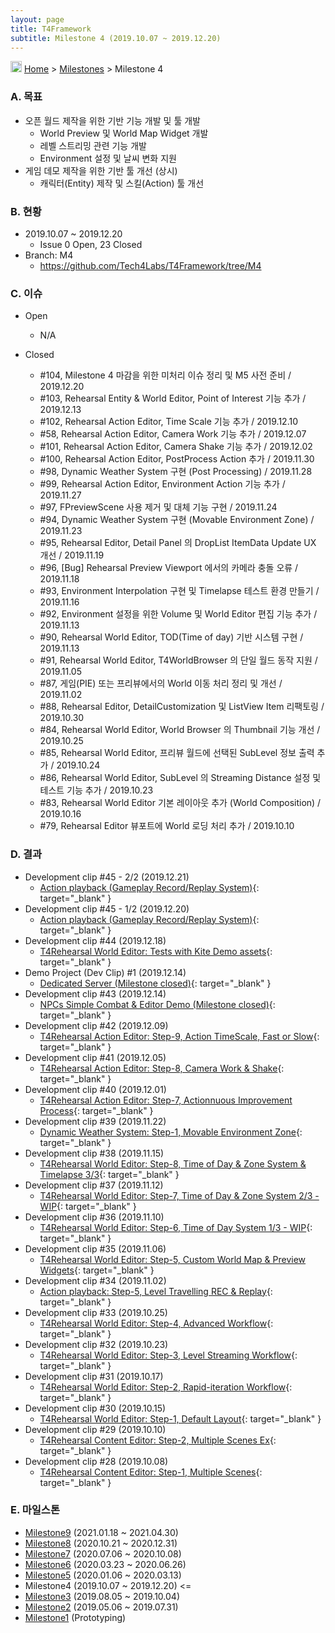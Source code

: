 ```yaml
---
layout: page
title: T4Framework
subtitle: Milestone 4 (2019.10.07 ~ 2019.12.20)
---
```

<img src="https://t4framework.com/img/Folders2.png" width="18px" height="18px"> [Home](https://t4framework.com/index) > [Milestones](https://t4framework.com/T4Framework_Milestones/) > Milestone 4

### A. 목표

- 오픈 월드 제작을 위한 기반 기능 개발 및 툴 개발
  - World Preview 및 World Map Widget 개발
  - 레벨 스트리밍 관련 기능 개발
  - Environment 설정 및 날씨 변화 지원
- 게임 데모 제작을 위한 기반 툴 개선 (상시)
  - 캐릭터(Entity) 제작 및 스킬(Action) 툴 개선

### B. 현황

- 2019.10.07 ~ 2019.12.20
  - Issue 0 Open, 23 Closed
- Branch: M4
  - <https://github.com/Tech4Labs/T4Framework/tree/M4>

### C. 이슈

- Open
  - N/A
  
- Closed
  - #104, Milestone 4 마감을 위한 미처리 이슈 정리 및 M5 사전 준비 / 2019.12.20
  - #103, Rehearsal Entity & World Editor, Point of Interest 기능 추가 / 2019.12.13
  - #102, Rehearsal Action Editor, Time Scale 기능 추가 / 2019.12.10
  - #58, Rehearsal Action Editor, Camera Work 기능 추가 / 2019.12.07
  - #101, Rehearsal Action Editor, Camera Shake 기능 추가 / 2019.12.02
  - #100, Rehearsal Action Editor, PostProcess Action 추가 / 2019.11.30
  - #98, Dynamic Weather System 구현 (Post Processing) / 2019.11.28
  - #99, Rehearsal Action Editor, Environment Action 기능 추가 / 2019.11.27
  - #97, FPreviewScene 사용 제거 및 대체 기능 구현 / 2019.11.24
  - #94, Dynamic Weather System 구현 (Movable Environment Zone) / 2019.11.23
  - #95, Rehearsal Editor, Detail Panel 의 DropList ItemData Update UX 개선 / 2019.11.19
  - #96, [Bug] Rehearsal Preview Viewport 에서의 카메라 충돌 오류 / 2019.11.18
  - #93, Environment Interpolation 구현 및 Timelapse 테스트 환경 만들기 / 2019.11.16
  - #92, Environment 설정을 위한 Volume 및 World Editor 편집 기능 추가 / 2019.11.13
  - #90, Rehearsal World Editor, TOD(Time of day) 기반 시스템 구현 / 2019.11.13
  - #91, Rehearsal World Editor, T4WorldBrowser 의 단일 월드 동작 지원 / 2019.11.05
  - #87, 게임(PIE) 또는 프리뷰에서의 World 이동 처리 정리 및 개선 / 2019.11.02
  - #88, Rehearsal Editor, DetailCustomization 및 ListView Item 리팩토링 / 2019.10.30
  - #84, Rehearsal World Editor, World Browser 의 Thumbnail 기능 개선 / 2019.10.25
  - #85, Rehearsal World Editor, 프리뷰 월드에 선택된 SubLevel 정보 출력 추가 / 2019.10.24
  - #86, Rehearsal World Editor, SubLevel 의 Streaming Distance 설정 및 테스트 기능 추가 / 2019.10.23
  - #83, Rehearsal World Editor 기본 레이아웃 추가 (World Composition) / 2019.10.16
  - #79, Rehearsal Editor 뷰포트에 World 로딩 처리 추가 / 2019.10.10

### D. 결과

- Development clip #45 - 2/2 (2019.12.21)
  - [Action playback (Gameplay Record/Replay System)](https://youtu.be/RnFYVNAj_Kg){: target="_blank" }
- Development clip #45 - 1/2 (2019.12.20)
  - [Action playback (Gameplay Record/Replay System)](https://youtu.be/f-UgB-R6OaU){: target="_blank" }
- Development clip #44 (2019.12.18)
  - [T4Rehearsal World Editor: Tests with Kite Demo assets](https://youtu.be/O5CStxf3B6g){: target="_blank" }
- Demo Project (Dev Clip) #1 (2019.12.14)
  - [Dedicated Server (Milestone closed)](https://youtu.be/7-Lr2Ibx1Cw){: target="_blank" }
- Development clip #43 (2019.12.14)
  - [NPCs Simple Combat & Editor Demo (Milestone closed)](https://youtu.be/UHkZAigekqU){: target="_blank" }
- Development clip #42 (2019.12.09)
  - [T4Rehearsal Action Editor: Step-9, Action TimeScale, Fast or Slow](https://youtu.be/IDgPx5GvnoY){: target="_blank" }
- Development clip #41 (2019.12.05)
  - [T4Rehearsal Action Editor: Step-8, Camera Work & Shake](https://youtu.be/vd6l5ldt2s0){: target="_blank" }
- Development clip #40 (2019.12.01)
  - [T4Rehearsal Action Editor: Step-7, Actionnuous Improvement Process](https://youtu.be/VJZusi8WvuI){: target="_blank" }
- Development clip #39 (2019.11.22)
  - [Dynamic Weather System: Step-1, Movable Environment Zone](https://youtu.be/iZvWqrDumd8){: target="_blank" }
- Development clip #38 (2019.11.15)
  - [T4Rehearsal World Editor: Step-8, Time of Day & Zone System & Timelapse 3/3](https://youtu.be/wOOtETssAjM){: target="_blank" }
- Development clip #37 (2019.11.12)
  - [T4Rehearsal World Editor: Step-7, Time of Day & Zone System 2/3 - WIP](https://youtu.be/qEjVsDkgZWE){: target="_blank" }
- Development clip #36 (2019.11.10)
  - [T4Rehearsal World Editor: Step-6, Time of Day System 1/3 - WIP](https://youtu.be/m85wrRTN-c0){: target="_blank" }
- Development clip #35 (2019.11.06)
  - [T4Rehearsal World Editor: Step-5, Custom World Map & Preview Widgets](https://youtu.be/0-fvMyRFbfk){: target="_blank" }
- Development clip #34 (2019.11.02)
  - [Action playback: Step-5, Level Travelling REC & Replay](https://youtu.be/2kreKnHiU6A){: target="_blank" }
- Development clip #33 (2019.10.25)
  - [T4Rehearsal World Editor: Step-4, Advanced Workflow](https://youtu.be/MfvAzgObm2M){: target="_blank" }
- Development clip #32 (2019.10.23)
  - [T4Rehearsal World Editor: Step-3, Level Streaming Workflow](https://youtu.be/KFroJsunElA){: target="_blank" }
- Development clip #31 (2019.10.17)
  - [T4Rehearsal World Editor: Step-2, Rapid-iteration Workflow](https://youtu.be/MeOtZY89X4Q){: target="_blank" }
- Development clip #30 (2019.10.15)
  - [T4Rehearsal World Editor: Step-1, Default Layout](https://youtu.be/8DYzZX7v33Y){: target="_blank" }
- Development clip #29 (2019.10.10)
  - [T4Rehearsal Content Editor: Step-2, Multiple Scenes Ex](https://youtu.be/QR8a8zbn8gY){: target="_blank" }
- Development clip #28 (2019.10.08)
  - [T4Rehearsal Content Editor: Step-1, Multiple Scenes](https://youtu.be/OmqbduFdEwQ){: target="_blank" }

### E. 마일스톤

- [Milestone9](https://t4framework.com/T4Framework_Milestone9_Achieved/) (2021.01.18 ~ 2021.04.30)
- [Milestone8](https://t4framework.com/T4Framework_Milestone8_Achieved/) (2020.10.21 ~ 2020.12.31)
- [Milestone7](https://t4framework.com/T4Framework_Milestone7_Achieved/) (2020.07.06 ~ 2020.10.08)
- [Milestone6](https://t4framework.com/T4Framework_Milestone6_Achieved/) (2020.03.23 ~ 2020.06.26)
- [Milestone5](https://t4framework.com/T4Framework_Milestone5_Achieved/) (2020.01.06 ~ 2020.03.13)
- Milestone4 (2019.10.07 ~ 2019.12.20) <=
- [Milestone3](https://t4framework.com/T4Framework_Milestone3_Achieved/) (2019.08.05 ~ 2019.10.04)
- [Milestone2](https://t4framework.com/T4Framework_Milestone2_Achieved/) (2019.05.06 ~ 2019.07.31)
- [Milestone1](https://t4framework.com/T4Framework_Milestone1_Achieved/) (Prototyping)
